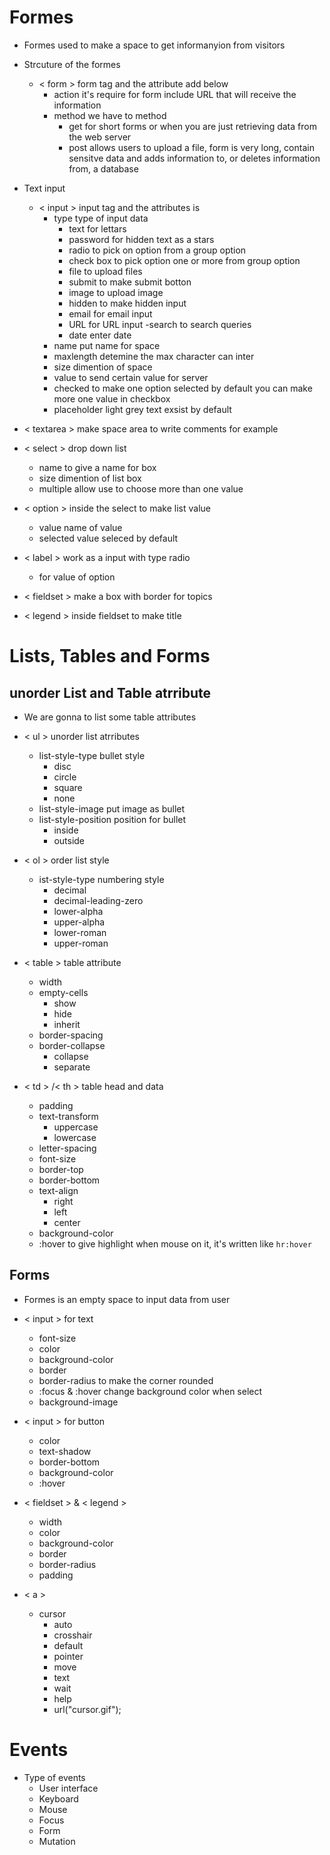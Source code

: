 # Formes 
* Formes used to make a space to get informanyion from visitors
* Strcuture of the formes
  - &lt; form &gt; form tag and the attribute add below
    - action it's require for form include URL that will receive the information
    - method we have to method 
      - get for short forms or when you are just retrieving data from the web server
      - post allows users to upload a file, form is very long, contain sensitve data and adds information to, or deletes information from, a database

* Text input
  - &lt; input &gt; input tag and the attributes is
    - type type of input data
      - text for lettars 
      - password for hidden text as a stars 
      - radio to pick on option from a group option
      - check box to pick option one or more from group option 
      - file to upload files
      - submit to make submit botton
      - image to upload image 
      - hidden to make hidden input 
      - email for email input
      - URL for URL input
      -search to search queries
      - date enter date
    - name put name for space
    - maxlength detemine the max character can inter
    - size dimention of space
    - value to send certain value for server
    - checked to make one option selected by default you can make more one value in checkbox
    - placeholder light grey text exsist by default 

* &lt; textarea &gt; make space area to write comments for example

* &lt; select &gt; drop down list 
  - name to give a name for box 
  - size dimention of list box 
  - multiple allow use to choose more than one value

* &lt; option &gt; inside the select to make list value
  - value name of value
  - selected value seleced by default

* &lt; label &gt; work as a input with type radio
  - for value of option 

* &lt; fieldset &gt; make a box with border for topics

* &lt; legend &gt; inside fieldset to make title 

# Lists, Tables and Forms
## unorder List and Table atrribute
* We are gonna to list some table attributes 
* &lt; ul &gt; unorder list atrributes
  - list-style-type  bullet style
    - disc
    - circle
    - square
    - none 
  - list-style-image put image as bullet
  - list-style-position position for bullet
    - inside
    - outside

* &lt; ol &gt; order list style
  - ist-style-type  numbering style
    - decimal
    - decimal-leading-zero
    - lower-alpha
    - upper-alpha
    - lower-roman
    - upper-roman 

* &lt; table &gt; table attribute
  - width
  - empty-cells
    - show
    - hide
    - inherit
  - border-spacing 
  - border-collapse
    - collapse
    - separate

* &lt; td &gt; /&lt; th &gt; table head and data
  - padding
  - text-transform 
    - uppercase 
    - lowercase
  - letter-spacing
  - font-size
  - border-top
  - border-bottom
  - text-align
    - right 
    - left
    - center
  - background-color 
  - :hover to give highlight when mouse on it, it's written like ```hr:hover```

## Forms
* Formes is an empty space to input data from user
* &lt; input &gt; for text
  - font-size
  - color
  - background-color 
  - border
  - border-radius to make the corner rounded 
  - :focus & :hover change background color when select
  - background-image

* &lt; input &gt; for button
  - color
  - text-shadow
  - border-bottom 
  - background-color 
  - :hover

* &lt; fieldset &gt; & &lt; legend &gt;
  - width
  - color
  - background-color
  - border
  - border-radius
  - padding

* &lt; a &gt;
  - cursor
    - auto
    - crosshair
    - default
    - pointer
    - move
    - text
    - wait
    - help
    - url("cursor.gif");

# Events
* Type of events
  - User interface
  - Keyboard
  - Mouse 
  - Focus
  - Form
  - Mutation
  

 



